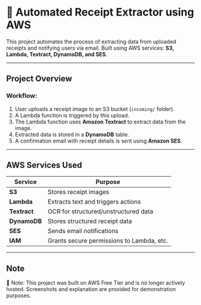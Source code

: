 # 🧾 Automated Receipt Extractor using AWS

This project automates the process of extracting data from uploaded receipts and notifying users via email. Built using AWS services: **S3, Lambda, Textract, DynamoDB, and SES**.

---

##  Project Overview

### Workflow:
1. User uploads a receipt image to an S3 bucket (`incoming/` folder).
2. A Lambda function is triggered by this upload.
3. The Lambda function uses **Amazon Textract** to extract data from the image.
4. Extracted data is stored in a **DynamoDB** table.
5. A confirmation email with receipt details is sent using **Amazon SES**.

---

## AWS Services Used

| Service     | Purpose                                      |
|-------------|----------------------------------------------|
| **S3**      | Stores receipt images                        |
| **Lambda**  | Extracts text and triggers actions           |
| **Textract**| OCR for structured/unstructured data         |
| **DynamoDB**| Stores structured receipt data               |
| **SES**     | Sends email notifications                    |
| **IAM**     | Grants secure permissions to Lambda, etc.    |

---
## Note
📌 Note: This project was built on AWS Free Tier and is no longer actively hosted. Screenshots and explanation are provided for demonstration purposes.
